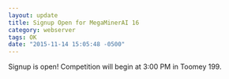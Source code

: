 ```yaml
---
layout: update
title: Signup Open for MegaMinerAI 16
category: webserver
tags: OK
date: "2015-11-14 15:05:48 -0500"
---
```


Signup is open! Competition will begin at 3:00 PM in Toomey 199.
